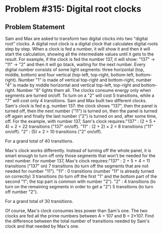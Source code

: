 # Problem #315: Digital root clocks 

## Problem Statement 


Sam and Max are asked to transform two digital clocks into two "digital root" clocks.
A digital root clock is a digital clock that calculates digital roots step by step.
When a clock is fed a number, it will show it and then it will start the calculation, showing all the intermediate values until it gets to the result.
For example, if the clock is fed the number 137, it will show: "137" → "11" → "2" and then it will go black, waiting for the next number.
Every digital number consists of some light segments: three horizontal (top, middle, bottom) and four vertical (top-left, top-right, bottom-left, bottom-right).
Number "1" is made of vertical top-right and bottom-right, number "4" is made by middle horizontal and vertical top-left, top-right and bottom-right. Number "8" lights them all.
The clocks consume energy only when segments are turned on/off.
To turn on a "2" will cost 5 transitions, while a "7" will cost only 4 transitions.
Sam and Max built two different clocks.
Sam's clock is fed e.g. number 137: the clock shows "137", then the panel is turned off, then the next number ("11") is turned on, then the panel is turned off again and finally the last number ("2") is turned on and, after some time, off.
For the example, with number 137, Sam's clock requires:"137"
:
(2 + 5 + 4) × 2 = 22 transitions ("137" on/off).
"11"
:
(2 + 2) × 2 = 8 transitions ("11" on/off).
"2"
:
(5) × 2 = 10 transitions ("2" on/off).

For a grand total of 40 transitions.

Max's clock works differently. Instead of turning off the whole panel, it is smart enough to turn off only those segments that won't be needed for the next number.
For number 137, Max's clock requires:"137"
:
2 + 5 + 4 = 11 transitions ("137" on)
7 transitions (to turn off the segments that are not needed for number "11").
"11"
:
0 transitions (number "11" is already turned on correctly)
3 transitions (to turn off the first "1" and the bottom part of the second "1"; 
the top part is common with number "2").
"2"
:
4 transitions (to turn on the remaining segments in order to get a "2")
5 transitions (to turn off number "2").

For a grand total of 30 transitions.

Of course, Max's clock consumes less power than Sam's one.
The two clocks are fed all the prime numbers between A = 107 and B = 2×107. 
Find the difference between the total number of transitions needed by Sam's clock and that needed by Max's one.
